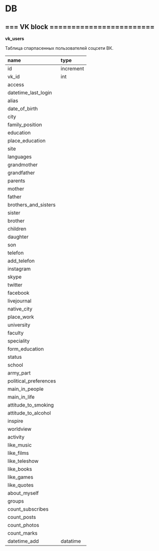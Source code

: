# DB


## === VK block ========================

**vk_users**

Таблица спарпасенных пользователей соцсети ВК.

| name                  | type        |
|:----------------------|:------------|
| id                    | increment   |
| vk_id                 | int         |
| access                | 
| datetime_last_login   |
| alias                 |
| date_of_birth         |
| city                  |
| family_position       |
| education             |
| place_education       |
| site                  |
| languages             |
| grandmother           |
| grandfather           |
| parents               |
| mother                |
| father                |
| brothers_and_sisters  |
| sister                |
| brother               |
| children              |
| daughter              |
| son                   |
| telefon               |
| add_telefon           |
| instagram             |
| skype                 |
| twitter               |
| facebook              |
| livejournal           |
| native_city           |
| place_work            |
| university            |
| faculty               |
| speciality            |
| form_education        |
| status                |
| school                |
| army_part             |
| political_preferences |
| main_in_people        |
| main_in_life          |
| attitude_to_smoking   |
| attitude_to_alcohol   |
| inspire               |
| worldview             |
| activity              |
| like_music            |
| like_films            |
| like_teleshow         |
| like_books            |
| like_games            |
| like_quotes           |
| about_myself          |
| groups                |
| count_subscribes      |
| count_posts           |
| count_photos          |
| count_marks           |
| datetime_add          | datatime |

